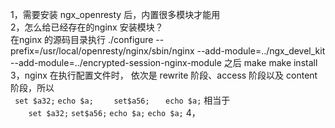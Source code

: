 1，需要安装 ngx_openresty 后，内置很多模块才能用<br>
2，怎么给已经存在的nginx 安装模块？<br>
     在nginx 的源码目录执行 ./configure --prefix=/usr/local/openresty/nginx/sbin/nginx --add-module=../ngx_devel_kit --add-module=../encrypted-session-nginx-module 之后 make make install<br>
3，nginx 在执行配置文件时， 依次是 rewrite 阶段、access 阶段以及 content 阶段，所以<br>
` set $a32;`
 `echo $a;    `
 `set$a56;   `
 `echo $a;`
相当于<br>
`    set $a32;`
    `set$a56;`
    `echo $a;`
    `echo $a;`
4，
